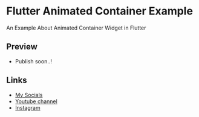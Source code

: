 # Flutter Animated Container Example
An Example About Animated Container Widget in Flutter
## Preview
* Publish soon..!

## Links
* [My Socials](https://znap.link/CodeWithFlexz)
* [Youtube channel](https://www.youtube.com/channel/UCLVrYXt3SL9rT-IcDmgU9Wg)
* [Instagram](https://instagram.com/codewithfle)
